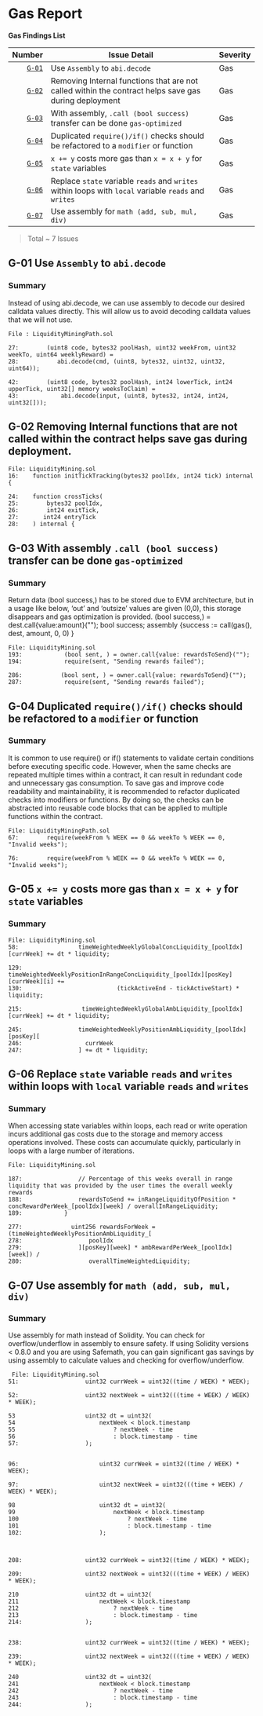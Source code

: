 # Gas Report

**Gas Findings List**

| Number | Issue Detail | Severity |
|-----:|----|-----|
| [`G-01`](#G-01-use-assembly-to-abidecode) | Use `Assembly` to `abi.decode` | Gas |
| [`G-02`](#G-02-removing-internal-functions-that-are-not-called-within-the-contract-helps-save-gas-during-deployment) | Removing Internal functions that are not called within the contract helps save gas during deployment | Gas |
| [`G-03`](#G-02-with-assembly-call-bool-success-transfer-can-be-done-gas-optimized) | With assembly, `.call (bool success)` transfer can be done `gas-optimized` | Gas |
| [`G-04`](#G-02-duplicated-require-if-checks-should-be-refactored-to-a-modifier-or-function) | Duplicated `require()/if()` checks should be refactored to a `modifier` or function | Gas |
| [`G-05`](#G-02-x-y-costs-more-gas-than-x-x-y-for-state-variables) | `x += y` costs more gas than `x = x + y` for `state` variables | Gas |
| [`G-06`](#G-02-replace-state-variable-reads-and-writes-within-loops-with-local-variable-reads-and-writes) | Replace `state` variable `reads` and `writes` within loops with `local` variable `reads` and `writes` | Gas |
| [`G-07`](#G-02-use-assembly-for-math-add-sub-mul-div) | Use assembly for `math (add, sub, mul, div)` | Gas |

> Total ~ 7 Issues

## G-01 Use `Assembly` to `abi.decode`
### Summary 
Instead of using abi.decode, we can use assembly to decode our desired calldata values directly. This will allow us to avoid decoding calldata values that we will not use.
```solidity
File : LiquidityMiningPath.sol

27:        (uint8 code, bytes32 poolHash, uint32 weekFrom, uint32 weekTo, uint64 weeklyReward) =
28:           abi.decode(cmd, (uint8, bytes32, uint32, uint32, uint64));

42:        (uint8 code, bytes32 poolHash, int24 lowerTick, int24 upperTick, uint32[] memory weeksToClaim) =
43:            abi.decode(input, (uint8, bytes32, int24, int24, uint32[]));
```
## G-02 Removing Internal functions that are not called within the contract helps save gas during deployment.
```solidity:
File: LiquidityMining.sol
16:    function initTickTracking(bytes32 poolIdx, int24 tick) internal {

24:    function crossTicks(
25:        bytes32 poolIdx,
26:        int24 exitTick,
27:       int24 entryTick
28:    ) internal {
```
## G-03 With assembly `.call (bool success)` transfer can be done `gas-optimized`
### Summary 
Return data (bool success,) has to be stored due to EVM architecture, but in a usage like below, ‘out’ and ‘outsize’ values are given (0,0), this storage disappears and gas optimization is provided. (bool success,) = dest.call{value:amount}(""); bool success; assembly {success := call(gas(), dest, amount, 0, 0) }
```solidity
File: LiquidityMining.sol
193:            (bool sent, ) = owner.call{value: rewardsToSend}("");
194:            require(sent, "Sending rewards failed");

286:           (bool sent, ) = owner.call{value: rewardsToSend}("");
287:            require(sent, "Sending rewards failed");
```
## G-04  Duplicated `require()/if()` checks should be refactored to a `modifier` or function
### Summary 
It is common to use require() or if() statements to validate certain conditions before executing specific code. However, when the same checks are repeated multiple times within a contract, it can result in redundant code and unnecessary gas consumption. To save gas and improve code readability and maintainability, it is recommended to refactor duplicated checks into modifiers or functions. By doing so, the checks can be abstracted into reusable code blocks that can be applied to multiple functions within the contract.
```solidity
File: LiquidityMiningPath.sol
67:        require(weekFrom % WEEK == 0 && weekTo % WEEK == 0, "Invalid weeks");

76:        require(weekFrom % WEEK == 0 && weekTo % WEEK == 0, "Invalid weeks");
```
## G-05 `x += y` costs more gas than `x = x + y` for `state` variables
### Summary 
```solidity
File: LiquidityMining.sol
58:                 timeWeightedWeeklyGlobalConcLiquidity_[poolIdx][currWeek] += dt * liquidity;

129:                        timeWeightedWeeklyPositionInRangeConcLiquidity_[poolIdx][posKey][currWeek][i] +=
130:                           (tickActiveEnd - tickActiveStart) * liquidity;

215:                 timeWeightedWeeklyGlobalAmbLiquidity_[poolIdx][currWeek] += dt * liquidity;

245:                timeWeightedWeeklyPositionAmbLiquidity_[poolIdx][posKey][
246:                  currWeek
247:                ] += dt * liquidity;
```
## G-06 Replace `state` variable `reads` and `writes` within loops with `local` variable `reads` and `writes`
### Summary 
When accessing state variables within loops, each read or write operation incurs additional gas costs due to the storage and memory access operations involved. These costs can accumulate quickly, particularly in loops with a large number of iterations.
```solidity
File: LiquidityMining.sol

187:                // Percentage of this weeks overall in range liquidity that was provided by the user times the overall weekly rewards
188:                rewardsToSend += inRangeLiquidityOfPosition * concRewardPerWeek_[poolIdx][week] / overallInRangeLiquidity;
189:            }

277:              uint256 rewardsForWeek = (timeWeightedWeeklyPositionAmbLiquidity_[
278:                   poolIdx
279:                ][posKey][week] * ambRewardPerWeek_[poolIdx][week]) /
280:                   overallTimeWeightedLiquidity;
```
## G-07 Use assembly for `math (add, sub, mul, div)`
### Summary 
Use assembly for math instead of Solidity. You can check for overflow/underflow in assembly to ensure safety. If using Solidity versions < 0.8.0 and you are using Safemath, you can gain significant gas savings by using assembly to calculate values and checking for overflow/underflow.
```solidity
 File: LiquidityMining.sol
51:                   uint32 currWeek = uint32((time / WEEK) * WEEK);
 
52:                   uint32 nextWeek = uint32(((time + WEEK) / WEEK) * WEEK);
 
53                    uint32 dt = uint32(
54                        nextWeek < block.timestamp
55                            ? nextWeek - time
56                            : block.timestamp - time
57:                   );
 
 
96:                       uint32 currWeek = uint32((time / WEEK) * WEEK);
 
97:                       uint32 nextWeek = uint32(((time + WEEK) / WEEK) * WEEK);

98                        uint32 dt = uint32(
99                            nextWeek < block.timestamp
100                               ? nextWeek - time
101                               : block.timestamp - time
102:                      );
 


208:                  uint32 currWeek = uint32((time / WEEK) * WEEK);
 
209:                  uint32 nextWeek = uint32(((time + WEEK) / WEEK) * WEEK);
 
210                   uint32 dt = uint32(
211                       nextWeek < block.timestamp
212                           ? nextWeek - time
213                           : block.timestamp - time
214:                  );

 
238:                  uint32 currWeek = uint32((time / WEEK) * WEEK);
 
239:                  uint32 nextWeek = uint32(((time + WEEK) / WEEK) * WEEK);
 
240                   uint32 dt = uint32(
241                       nextWeek < block.timestamp
242                           ? nextWeek - time
243                           : block.timestamp - time
244:                  );
```
